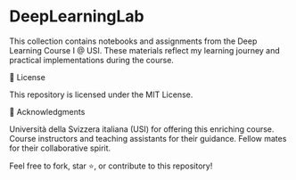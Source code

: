 # DeepLearningLab

This collection contains notebooks and assignments from the Deep Learning Course I @ USI. These materials reflect my learning journey and practical implementations during the course.

📝 License

This repository is licensed under the MIT License.

🤝 Acknowledgments

Università della Svizzera italiana (USI) for offering this enriching course.
Course instructors and teaching assistants for their guidance.
Fellow mates for their collaborative spirit.

Feel free to fork, star ⭐, or contribute to this repository!
